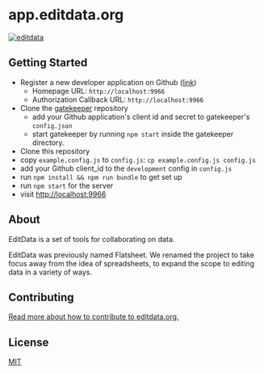 # app.editdata.org

[![editdata](http://editdata.org/assets/editdata-1080x720.png)](http://editdata.org)

## Getting Started

* Register a new developer application on Github ([link][new dev application])
  * Homepage URL: `http://localhost:9966`
  * Authorization Callback URL: `http://localhost:9966`
* Clone the [gatekeeper] repository
  * add your Github application's client id and secret to gatekeeper's `config.json`
  * start gatekeeper by running `npm start` inside the gatekeeper directory.
* Clone this repository
* copy `example.config.js` to `config.js`: `cp example.config.js config.js`
* add your Github client_id to the `development` config in `config.js`
* run `npm install && npm run bundle` to get set up
* run `npm start` for the server
* visit <http://localhost:9966>

[new dev application]: https://github.com/settings/applications/new
[gatekeeper]: https://github.com/prose/gatekeeper

## About

EditData is a set of tools for collaborating on data.

EditData was previously named Flatsheet. We renamed the project to take focus away from the idea of spreadsheets, to expand the scope to editing data in a variety of ways.

## Contributing

[Read more about how to contribute to editdata.org.](CONTRIBUTING.md)

## License

[MIT](LICENSE.md)
